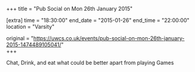 +++
title = "Pub Social on Mon 26th January 2015"

[extra]
time = "18:30:00"
end_date = "2015-01-26"
end_time = "22:00:00"
location = "Varsity"

original = "https://uwcs.co.uk/events/pub-social-on-mon-26th-january-2015-1474489105041/"    
+++

Chat, Drink, and eat what could be better apart from playing Games

